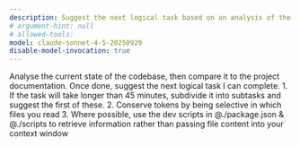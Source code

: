 ```yaml
---
description: Suggest the next logical task based on an analysis of the codebase
# argument-hint: null
# allowed-tools:
model: claude-sonnet-4-5-20250929
disable-model-invocation: true
---
```


<overview>
    Analyse the current state of the codebase, then compare it to the project documentation. Once done, suggest the next logical task I can complete.
</overview>
<rules>
    1. If the task will take longer than 45 minutes, subdivide it into subtasks and suggest the first of these.
    2. Conserve tokens by being selective in which files you read
    3. Where possible, use the dev scripts in @./package.json & @./scripts to retrieve information rather than passing file content into your context window
</rules>

